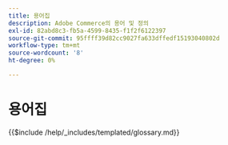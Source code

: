 ```yaml
---
title: 용어집
description: Adobe Commerce의 용어 및 정의
exl-id: 82abd8c3-fb5a-4599-8435-f1f2f6122397
source-git-commit: 95ffff39d82cc9027fa633dffedf15193040802d
workflow-type: tm+mt
source-wordcount: '8'
ht-degree: 0%

---
```


# 용어집

{{$include /help/_includes/templated/glossary.md}}
